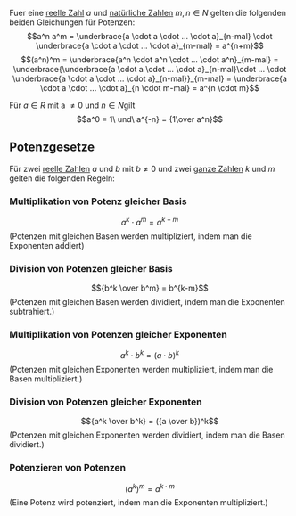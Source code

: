 Fuer eine [reelle Zahl](Reelle%20Zahlen.md) $a$ und [natürliche Zahlen](Natürliche%20Zahlen.md) $m, n \in N$ gelten die folgenden beiden Gleichungen für Potenzen:$$a^n a^m = \underbrace{a \cdot a \cdot ... \cdot a}_{n-mal} \cdot \underbrace{a \cdot a \cdot ... \cdot a}_{m-mal} = a^{n+m}$$
$$(a^n)^m = \underbrace{a^n \cdot a^n \cdot ... \cdot a^n}_{m-mal} = \underbrace{\underbrace{a \cdot a \cdot ... \cdot a}_{n-mal}\cdot ... \cdot \underbrace{a \cdot a \cdot ... \cdot a}_{n-mal}}_{m-mal} = \underbrace{a \cdot a \cdot ... \cdot a}_{n \cdot m-mal} = a^{n \cdot m}$$

Für $a \in R$ mit a $\neq 0$ und $n \in N$gilt $$a^0 = 1\ und\ a^{-n} = {1\over a^n}$$
## Potenzgesetze

Für zwei [reelle Zahlen](Reelle%20Zahlen.md) $a$ und $b$ mit $b \neq 0$ und zwei [ganze Zahlen](Ganze%20Zahlen.md) $k$ und $m$ gelten die folgenden Regeln:

### Multiplikation von Potenz gleicher Basis
$$a^k \cdot a^m = a^{k+m}$$
(Potenzen mit gleichen Basen werden multipliziert, indem man die Exponenten addiert)
### Division von Potenzen gleicher Basis

$${b^k \over b^m} = b^{k-m}$$
(Potenzen mit gleichen Basen werden dividiert, indem man die Exponenten subtrahiert.)

### Multiplikation von Potenzen gleicher Exponenten
$$a^k \cdot b^k = (a \cdot b)^k$$
(Potenzen mit gleichen Exponenten werden multipliziert, indem man die Basen multipliziert.)
### Division von Potenzen gleicher Exponenten
$${a^k \over b^k} = ({a \over b})^k$$
(Potenzen mit gleichen Exponenten werden dividiert, indem man die Basen dividiert.)
### Potenzieren von Potenzen
$$(a^k)^m = a^{k \cdot m}$$
(Eine Potenz wird potenziert, indem man die Exponenten multipliziert.)
